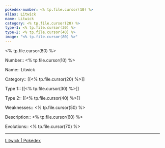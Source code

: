 ```yaml
---
pokedex-number: <% tp.file.cursor(10) %>
alias: Litwick
name: Litwick
category: <% tp.file.cursor(20) %>
type-1: <% tp.file.cursor(30) %>
type-2: <% tp.file.cursor(40) %>
image: "<% tp.file.cursor(80) %>"
---
```


<% tp.file.cursor(80) %>

Number:: <% tp.file.cursor(10) %>

Name:: Litwick

Category:: [[<% tp.file.cursor(20) %>]]

Type 1:: [[<% tp.file.cursor(30) %>]]

Type 2:: [[<% tp.file.cursor(40) %>]]

Weaknesses:: <% tp.file.cursor(50) %>

Description:: <% tp.file.cursor(60) %>

Evolutions:: <% tp.file.cursor(70) %>

----

[Litwick | Pokédex](https://www.pokemon.com/us/pokedex/litwick)